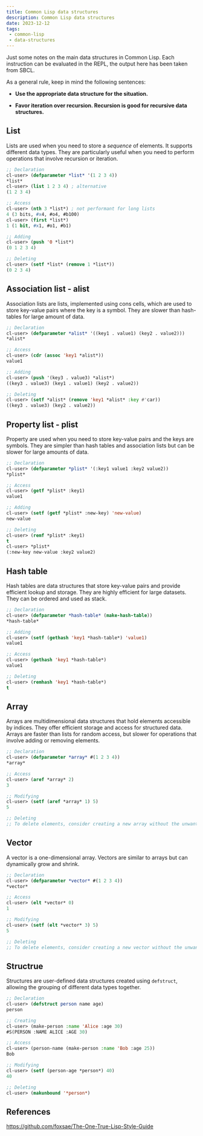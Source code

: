 ```yaml
---
title: Common Lisp data structures
description: Common Lisp data structures
date: 2023-12-12
tags:
 - common-lisp
 - data-structures
---
```


Just some notes on the main data structures in Common Lisp. Each instruction can be evaluated in the REPL, the output here has been taken from SBCL.

As a general rule, keep in mind the following sentences:

- **Use the appropriate data structure for the situation.**

- **Favor iteration over recursion. Recursion is good for recursive data structures.**

## List
Lists are used when you need to store a *sequence* of elements. It supports different data types. They are particularly useful when you need to perform operations that involve recursion or iteration. 
```lisp
;; Declaration
cl-user> (defparameter *list* '(1 2 3 4))
*list*
cl-user> (list 1 2 3 4) ; alternative
(1 2 3 4)

;; Access
cl-user> (nth 3 *list*) ; not performant for long lists
4 (3 bits, #x4, #o4, #b100)
cl-user> (first *list*)
1 (1 bit, #x1, #o1, #b1)

;; Adding
cl-user> (push '0 *list*)
(0 1 2 3 4)

;; Deleting
cl-user> (setf *list* (remove 1 *list*))
(0 2 3 4)
```

## Association list - alist
Association lists are lists, implemented using cons cells, which are used to store key-value pairs where the key is a symbol. They are slower than hash-tables for large amount of data.
```lisp
;; Declaration
cl-user> (defparameter *alist* '((key1 . value1) (key2 . value2)))
*alist*

;; Access
cl-user> (cdr (assoc 'key1 *alist*))
value1

;; Adding
cl-user> (push '(key3 . value3) *alist*)
((key3 . value3) (key1 . value1) (key2 . value2))

;; Deleting
cl-user> (setf *alist* (remove 'key1 *alist* :key #'car))
((key3 . value3) (key2 . value2))
```

## Property list - plist
Property are used when you need to store key-value pairs and the keys are symbols. They are simpler than hash tables and association lists but can be slower for large amounts of data.
```lisp
;; Declaration
cl-user> (defparameter *plist* '(:key1 value1 :key2 value2))
*plist*

;; Access
cl-user> (getf *plist* :key1)
value1

;; Adding
cl-user> (setf (getf *plist* :new-key) 'new-value)
new-value

;; Deleting
cl-user> (remf *plist* :key1)
t
cl-user> *plist*
(:new-key new-value :key2 value2)
```

## Hash table
Hash tables are data structures that store key-value pairs and provide efficient lookup and storage. They are highly efficient for large datasets. They can be ordered and used as stack.
```lisp
;; Declaration
cl-user> (defparameter *hash-table* (make-hash-table))
*hash-table*

;; Adding
cl-user> (setf (gethash 'key1 *hash-table*) 'value1)
value1

;; Access
cl-user> (gethash 'key1 *hash-table*)
value1

;; Deleting
cl-user> (remhash 'key1 *hash-table*)
t
```

## Array
Arrays are multidimensional data structures that hold elements accessible by indices. They offer efficient storage and access for structured data.
Arrays are faster than lists for random access, but slower for operations that involve adding or removing elements.
```lisp
;; Declaration
cl-user> (defparameter *array* #(1 2 3 4))
*array*

;; Access
cl-user> (aref *array* 2)
3

;; Modifying
cl-user> (setf (aref *array* 1) 5)
5

;; Deleting
;; To delete elements, consider creating a new array without the unwanted elements.
```


## Vector
A vector is a one-dimensional array. Vectors are similar to arrays but can dynamically grow and shrink.

```lisp
;; Declaration
cl-user> (defparameter *vector* #(1 2 3 4))
*vector*

;; Access
cl-user> (elt *vector* 0)
1

;; Modifying
cl-user> (setf (elt *vector* 3) 5)
5

;; Deleting
;; To delete elements, consider creating a new vector without the unwanted elements.
```

## Structrue
Structures are user-defined data structures created using `defstruct`, allowing the grouping of different data types together.
```lisp
;; Declaration
cl-user> (defstruct person name age)
person

;; Creating
cl-user> (make-person :name 'Alice :age 30)
#S(PERSON :NAME ALICE :AGE 30)

;; Access
cl-user> (person-name (make-person :name 'Bob :age 25))
Bob

;; Modifying
cl-user> (setf (person-age *person*) 40)
40

;; Deleting
cl-user> (makunbound '*person*)
```

## References

https://github.com/foxsae/The-One-True-Lisp-Style-Guide
